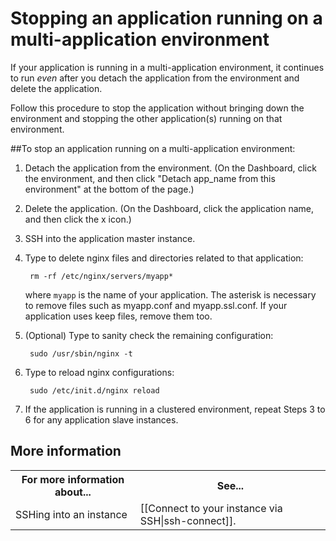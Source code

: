# Stopping an application running on a multi-application environment

If your application is running in a multi-application environment, it continues to run *even* after you detach the application from the environment and delete the application. 

Follow this procedure to stop the application without bringing down the environment and stopping the other application(s) running on that environment.

##To stop an application running on a multi-application environment: 

1. Detach the application from the environment. (On the Dashboard, click the environment, and then click "Detach app_name from this environment" at the bottom of the page.)  
 
2. Delete the application. (On the Dashboard, click the application name, and then click the x icon.)  

3. SSH into the application master instance.

4. Type to delete nginx files and directories related to that application:  

        rm -rf /etc/nginx/servers/myapp*  

	where `myapp` is the name of your application. The asterisk is necessary to remove files such as myapp.conf and myapp.ssl.conf. If your application uses keep files, remove them too.
	

5. (Optional) Type to sanity check the remaining configuration:  
 
        sudo /usr/sbin/nginx -t

6. Type to reload nginx configurations:  

        sudo /etc/init.d/nginx reload

7. If the application is running in a clustered environment, repeat Steps 3 to 6 for any application slave instances.

<h2 id="topic5"> More information</h2>

<table>
	  <tr>
	    <th>For more information about...</th><th>See...</th>
	  </tr>
	  <tr>
	    <td>SSHing into an instance</td><td>[[Connect to your instance via SSH|ssh-connect]].</td>
	  </tr> 
</table>
